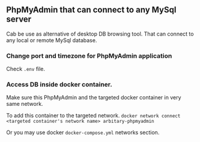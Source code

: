 ## PhpMyAdmin that can connect to any MySql server
Cab be use as alternative of desktop DB browsing tool. That can connect to any local or remote MySql database.

### Change port and timezone for PhpMyAdmin application
Check `.env` file.

### Access DB inside docker container.
Make sure this PhpMyAdmin and the targeted docker container in very same network.

To add this container to the targeted network.
`docker network connect <targeted container's network name> arbitary-phpmyadmin`

Or you may use docker `docker-compose.yml` networks section.